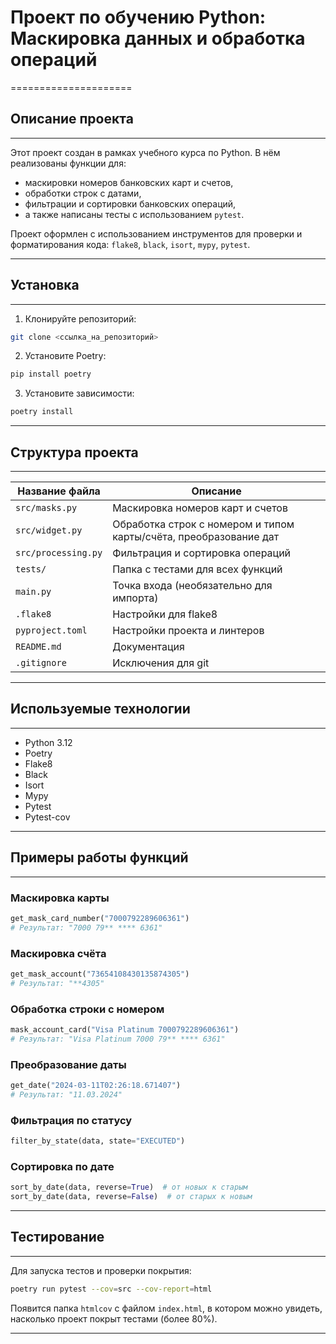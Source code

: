 # Проект по обучению Python: Маскировка данных и обработка операций
=====================

## Описание проекта
-----------------------------------
Этот проект создан в рамках учебного курса по Python. В нём реализованы функции для:
- маскировки номеров банковских карт и счетов,
- обработки строк с датами,
- фильтрации и сортировки банковских операций,
- а также написаны тесты с использованием `pytest`.

Проект оформлен с использованием инструментов для проверки и форматирования кода: `flake8`, `black`, `isort`, `mypy`, `pytest`.

***

## Установка
-----------------------------------

1. Клонируйте репозиторий:
```bash
git clone <ссылка_на_репозиторий>
```

2. Установите Poetry:
```bash
pip install poetry
```

3. Установите зависимости:
```bash
poetry install
```

***

## Структура проекта
-----------------------------------

Название файла  | Описание
----------------|----------------------
`src/masks.py` | Маскировка номеров карт и счетов
`src/widget.py` | Обработка строк с номером и типом карты/счёта, преобразование дат
`src/processing.py` | Фильтрация и сортировка операций
`tests/` | Папка с тестами для всех функций
`main.py` | Точка входа (необязательно для импорта)
`.flake8` | Настройки для flake8
`pyproject.toml` | Настройки проекта и линтеров
`README.md` | Документация
`.gitignore` | Исключения для git

***

## Используемые технологии
-----------------------------------

- Python 3.12
- Poetry
- Flake8
- Black
- Isort
- Mypy
- Pytest
- Pytest-cov

***

## Примеры работы функций
-----------------------------------

### Маскировка карты
```python
get_mask_card_number("7000792289606361")
# Результат: "7000 79** **** 6361"
```

### Маскировка счёта
```python
get_mask_account("73654108430135874305")
# Результат: "**4305"
```

### Обработка строки с номером
```python
mask_account_card("Visa Platinum 7000792289606361")
# Результат: "Visa Platinum 7000 79** **** 6361"
```

### Преобразование даты
```python
get_date("2024-03-11T02:26:18.671407")
# Результат: "11.03.2024"
```

### Фильтрация по статусу
```python
filter_by_state(data, state="EXECUTED")
```

### Сортировка по дате
```python
sort_by_date(data, reverse=True)  # от новых к старым
sort_by_date(data, reverse=False)  # от старых к новым
```

***

## Тестирование
-----------------------------------

Для запуска тестов и проверки покрытия:

```bash
poetry run pytest --cov=src --cov-report=html
```

Появится папка `htmlcov` с файлом `index.html`, в котором можно увидеть, насколько проект покрыт тестами (более 80%).

***